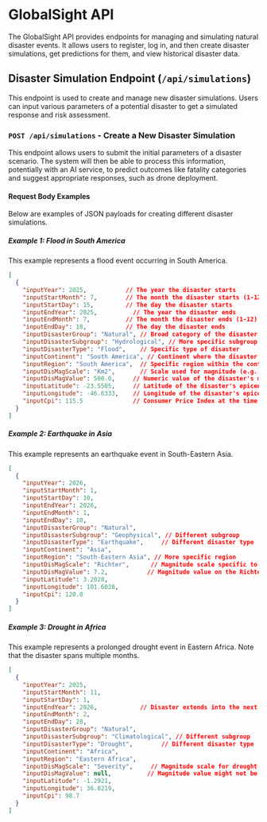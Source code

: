 # GlobalSight API

The GlobalSight API provides endpoints for managing and simulating natural disaster events. It allows users to register, log in, and then create disaster simulations, get predictions for them, and view historical disaster data.

## Disaster Simulation Endpoint (`/api/simulations`)

This endpoint is used to create and manage new disaster simulations. Users can input various parameters of a potential disaster to get a simulated response and risk assessment.

### `POST /api/simulations` - Create a New Disaster Simulation

This endpoint allows users to submit the initial parameters of a disaster scenario. The system will then be able to process this information, potentially with an AI service, to predict outcomes like fatality categories and suggest appropriate responses, such as drone deployment.

#### Request Body Examples

Below are examples of JSON payloads for creating different disaster simulations.

##### Example 1: Flood in South America

This example represents a flood event occurring in South America.

```json
[
  {
    "inputYear": 2025,           // The year the disaster starts
    "inputStartMonth": 7,        // The month the disaster starts (1-12)
    "inputStartDay": 15,         // The day the disaster starts
    "inputEndYear": 2025,          // The year the disaster ends
    "inputEndMonth": 7,          // The month the disaster ends (1-12)
    "inputEndDay": 18,           // The day the disaster ends
    "inputDisasterGroup": "Natural", // Broad category of the disaster
    "inputDisasterSubgroup": "Hydrological", // More specific subgroup (e.g., Hydrological, Geophysical)
    "inputDisasterType": "Flood",    // Specific type of disaster
    "inputContinent": "South America", // Continent where the disaster occurs
    "inputRegion": "South America",  // Specific region within the continent
    "inputDisMagScale": "Km2",       // Scale used for magnitude (e.g., Richter, Km2, Severity)
    "inputDisMagValue": 500.0,     // Numeric value of the disaster's magnitude
    "inputLatitude": -23.5505,     // Latitude of the disaster's epicenter/main location
    "inputLongitude": -46.6333,    // Longitude of the disaster's epicenter/main location
    "inputCpi": 115.5              // Consumer Price Index at the time of the disaster, if available
  }
]
```

##### Example 2: Earthquake in Asia

This example represents an earthquake event in South-Eastern Asia.

```json
[
  {
    "inputYear": 2026,
    "inputStartMonth": 1,
    "inputStartDay": 10,
    "inputEndYear": 2026,
    "inputEndMonth": 1,
    "inputEndDay": 10,
    "inputDisasterGroup": "Natural",
    "inputDisasterSubgroup": "Geophysical", // Different subgroup
    "inputDisasterType": "Earthquake",     // Different disaster type
    "inputContinent": "Asia",
    "inputRegion": "South-Eastern Asia", // More specific region
    "inputDisMagScale": "Richter",      // Magnitude scale specific to earthquakes
    "inputDisMagValue": 7.2,           // Magnitude value on the Richter scale
    "inputLatitude": 3.2028, 
    "inputLongitude": 101.6028,
    "inputCpi": 120.0 
  }
]
```

##### Example 3: Drought in Africa

This example represents a prolonged drought event in Eastern Africa. Note that the disaster spans multiple months.

```json
[
  {
    "inputYear": 2025,
    "inputStartMonth": 11,
    "inputStartDay": 1,
    "inputEndYear": 2026,            // Disaster extends into the next year
    "inputEndMonth": 2,
    "inputEndDay": 28,
    "inputDisasterGroup": "Natural",
    "inputDisasterSubgroup": "Climatological", // Different subgroup
    "inputDisasterType": "Drought",        // Different disaster type
    "inputContinent": "Africa",
    "inputRegion": "Eastern Africa",
    "inputDisMagScale": "Severity",     // Magnitude scale for drought might be qualitative
    "inputDisMagValue": null,          // Magnitude value might not be applicable or available for drought
    "inputLatitude": -1.2921, 
    "inputLongitude": 36.8219,
    "inputCpi": 98.7
  }
]
```

